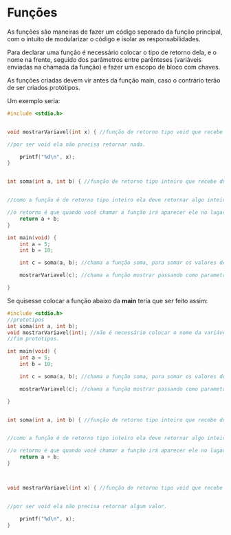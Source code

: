 # Funções

As funções são maneiras de fazer um código seperado da função principal, com o intuito de modularizar o código e isolar as responsabilidades.


Para declarar uma função é necessário colocar o tipo de retorno dela, e o nome na frente, seguido dos parâmetros entre parênteses (variáveis enviadas na chamada da função) e fazer um escopo de bloco com chaves. 

As funções criadas devem vir antes da função main, caso o contrário terão de ser criados protótipos.


Um exemplo seria:

```c
#include <stdio.h>


void mostrarVariavel(int x) { //função de retorno tipo void que recebe um valor inteiro e mostra ele na tela.

//por ser void ela não precisa retornar nada.

    printf("%d\n", x);
}


int soma(int a, int b) { //função de retorno tipo inteiro que recebe duas variaveis inteiras na chamada e retona a soma das duas.


//como a função é de retorno tipo inteiro ela deve retornar algo inteiro.

//o retorno é que quando você chamar a função irá aparecer ele no lugar, então vai aparecer a soma de dois valores passados.
    return a + b;
}

int main(void) {
    int a = 5;
    int b = 10;

    int c = soma(a, b); //chama a função soma, para somar os valores de a e b, atribuindo esse valor a soma.

    mostrarVariavel(c); //chama a função mostrar passando como parametro a variável c.

}
```

Se quisesse colocar a função abaixo da **main** teria que ser feito assim:

```c
#include <stdio.h>
//prototipos
int soma(int a, int b);
void mostrarVariavel(int); //não é necessário colocar o nome da variável
//fim prototipos.

int main(void) {
    int a = 5;
    int b = 10;

    int c = soma(a, b); //chama a função soma, para somar os valores de a e b, atribuindo esse valor a soma.

    mostrarVariavel(c); //chama a função mostrar passando como parametro a variável c.

}


int soma(int a, int b) { //função de retorno tipo inteiro que recebe duas variaveis inteiras na chamada e retona a soma das duas.


//como a função é de retorno tipo inteiro ela deve retornar algo inteiro.

//o retorno é que quando você chamar a função irá aparecer ele no lugar, então vai aparecer a soma de dois valores passados.
    return a + b;
}



void mostrarVariavel(int x) { //função de retorno tipo void que recebe um valor inteiro e mostra ele na tela.


//por ser void ela não precisa retornar algum valor.

    printf("%d\n", x);
}
```